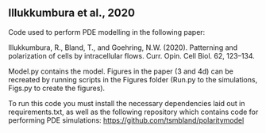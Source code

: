 ## Illukkumbura et al., 2020

Code used to perform PDE modelling in the following paper: 

Illukkumbura, R., Bland, T., and Goehring, N.W. (2020). Patterning and polarization of cells by intracellular flows. 
Curr. Opin. Cell Biol. 62, 123–134.

Model.py contains the model. Figures in the paper (3 and 4d) can be recreated by running scripts in the Figures folder 
(Run.py to the simulations, Figs.py to create the figures).

To run this code you must install the necessary dependencies laid out in requirements.txt, as well as the following 
repository which contains code for performing PDE simulations: https://github.com/tsmbland/polaritymodel
